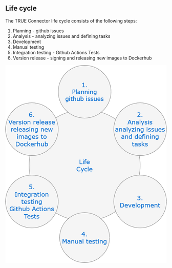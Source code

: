 ## Life cycle <a href="#life_cycle" id="life_cycle"></a>

The TRUE Connector life cycle consists of the following steps:

1. Planning - github issues
2. Analysis - analyzing issues and defining tasks
3. Development
4. Manual testing
5. Integration testing - Github Actions Tests
6. Version release - signing and releasing new images to Dockerhub


![Life cycle](life_cycle.png?raw=true "Life cycle")
